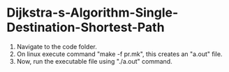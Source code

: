# Dijkstra-s-Algorithm-Single-Destination-Shortest-Path

1. Navigate to the code folder.  
2. On linux execute command "make -f pr.mk", this creates an "a.out" file.
3. Now, run the executable file using "./a.out" command.
